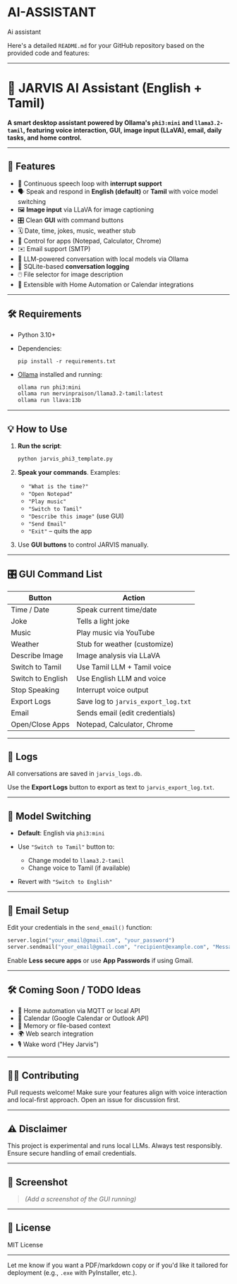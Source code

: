 # AI-ASSISTANT
Ai assistant 


Here's a detailed `README.md` for your GitHub repository based on the provided code and features:

---

# 🧠 JARVIS AI Assistant (English + Tamil)

**A smart desktop assistant powered by Ollama's `phi3:mini` and `llama3.2-tamil`, featuring voice interaction, GUI, image input (LLaVA), email, daily tasks, and home control.**

---

## 🌟 Features

* 🔁 Continuous speech loop with **interrupt support**
* 🗣️ Speak and respond in **English (default)** or **Tamil** with voice model switching
* 🖼️ **Image input** via LLaVA for image captioning
* 🎛️ Clean **GUI** with command buttons
* 🗓️ Date, time, jokes, music, weather stub
* 🔌 Control for apps (Notepad, Calculator, Chrome)
* ✉️ Email support (SMTP)
* 🧠 LLM-powered conversation with local models via Ollama
* 💾 SQLite-based **conversation logging**
* 🖱️ File selector for image description
* 🧪 Extensible with Home Automation or Calendar integrations

---

## 🛠 Requirements

* Python 3.10+
* Dependencies:

  ```
  pip install -r requirements.txt
  ```
* [Ollama](https://ollama.com) installed and running:

  ```bash
  ollama run phi3:mini
  ollama run mervinpraison/llama3.2-tamil:latest
  ollama run llava:13b
  ```

---

## 💡 How to Use

1. **Run the script**:

   ```bash
   python jarvis_phi3_template.py
   ```

2. **Speak your commands**. Examples:

   * `"What is the time?"`
   * `"Open Notepad"`
   * `"Play music"`
   * `"Switch to Tamil"`
   * `"Describe this image"` (use GUI)
   * `"Send Email"`
   * `"Exit"` – quits the app

3. Use **GUI buttons** to control JARVIS manually.

---

## 🎛 GUI Command List

| Button            | Action                              |
| ----------------- | ----------------------------------- |
| Time / Date       | Speak current time/date             |
| Joke              | Tells a light joke                  |
| Music             | Play music via YouTube              |
| Weather           | Stub for weather (customize)        |
| Describe Image    | Image analysis via LLaVA            |
| Switch to Tamil   | Use Tamil LLM + Tamil voice         |
| Switch to English | Use English LLM and voice           |
| Stop Speaking     | Interrupt voice output              |
| Export Logs       | Save log to `jarvis_export_log.txt` |
| Email             | Sends email (edit credentials)      |
| Open/Close Apps   | Notepad, Calculator, Chrome         |

---

## 📂 Logs

All conversations are saved in `jarvis_logs.db`.

Use the **Export Logs** button to export as text to `jarvis_export_log.txt`.

---

## 🧠 Model Switching

* **Default**: English via `phi3:mini`
* Use `"Switch to Tamil"` button to:

  * Change model to `llama3.2-tamil`
  * Change voice to Tamil (if available)
* Revert with `"Switch to English"`

---

## 📧 Email Setup

Edit your credentials in the `send_email()` function:

```python
server.login("your_email@gmail.com", "your_password")
server.sendmail("your_email@gmail.com", "recipient@example.com", "Message body")
```

Enable **Less secure apps** or use **App Passwords** if using Gmail.

---

## 🛠️ Coming Soon / TODO Ideas

* 🔌 Home automation via MQTT or local API
* 📅 Calendar (Google Calendar or Outlook API)
* 🧠 Memory or file-based context
* 🌍 Web search integration
* 🎙 Wake word ("Hey Jarvis")

---

## 👨‍💻 Contributing

Pull requests welcome! Make sure your features align with voice interaction and local-first approach. Open an issue for discussion first.

---

## ⚠️ Disclaimer

This project is experimental and runs local LLMs. Always test responsibly. Ensure secure handling of email credentials.

---

## 📸 Screenshot

> *(Add a screenshot of the GUI running)*

---

## 📄 License

MIT License

---

Let me know if you want a PDF/markdown copy or if you'd like it tailored for deployment (e.g., `.exe` with PyInstaller, etc.).
